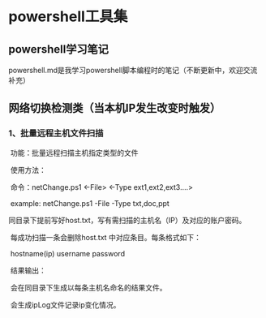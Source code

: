 # powershell工具集

## powershell学习笔记

powershell.md是我学习powershell脚本编程时的笔记（不断更新中，欢迎交流补充）

## 网络切换检测类（当本机IP发生改变时触发）

### 1、批量远程主机文件扫描

​	功能：批量远程扫描主机指定类型的文件

​	使用方法：

​			命令：netChange.ps1 <-File> <-Type ext1,ext2,ext3....>

​			example: netChange.ps1 -File  -Type txt,doc,ppt

​			同目录下提前写好host.txt，写有需扫描的主机名（IP）及对应的账户密码。

​			每成功扫描一条会删除host.txt	中对应条目。每条格式如下：

​			hostname(ip) username password

​	结果输出：

​			会在同目录下生成以每条主机名命名的结果文件。

​			会生成ipLog文件记录ip变化情况。

​			
